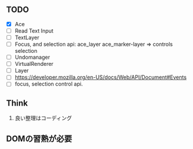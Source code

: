 ## TODO
- [x] Ace 
- [ ] Read Text Input
- [ ] TextLayer
- [ ] Focus, and selection api: ace_layer ace_marker-layer => controls selection
- [ ] Undomanager
- [ ] VirtualRenderer
- [ ] Layer
- [ ] https://developer.mozilla.org/en-US/docs/Web/API/Document#Events
- [ ] focus, selection control api.  
## Think
1. 良い整理はコーディング

## DOMの習熟が必要
